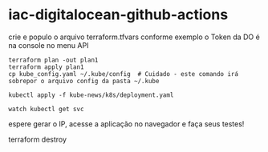 # iac-digitalocean-github-actions

crie e populo o arquivo terraform.tfvars conforme exemplo
o Token da DO é na console no menu API

```
terraform plan -out plan1
terraform apply plan1
cp kube_config.yaml ~/.kube/config  # Cuidado - este comando irá sobrepor o arquivo config da pasta ~/.kube

kubectl apply -f kube-news/k8s/deployment.yaml
```
```
watch kubectl get svc
```

espere gerar o IP, acesse a aplicação no navegador e faça seus testes!


terraform destroy